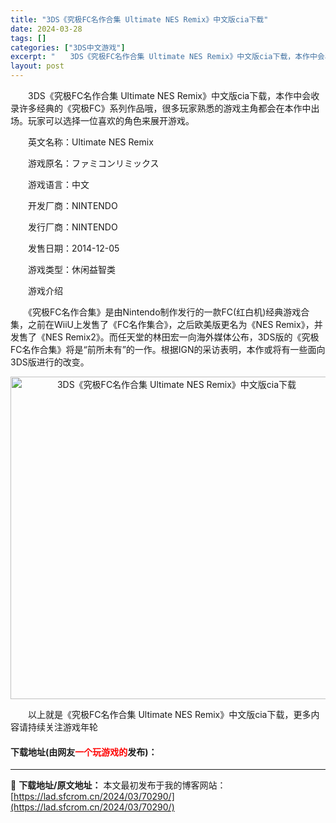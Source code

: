 ```yaml
---
title: "3DS《究极FC名作合集 Ultimate NES Remix》中文版cia下载"
date: 2024-03-28
tags: []
categories: ["3DS中文游戏"]
excerpt: "　　3DS《究极FC名作合集 Ultimate NES Remix》中文版cia下载，本作中会收录许多经典的《究极FC》系列作品哦，很多玩家熟悉的游戏主角都会在本作中出场。玩家可以选择一位喜欢的角色来展开游戏。 　　英文名称：Ultimate NES Remix 　　游戏原名：ファミコンリミックス &hellip;"
layout: post
---
```


 <p>　　3DS《究极FC名作合集 Ultimate NES Remix》中文版cia下载，本作中会收录许多经典的《究极FC》系列作品哦，很多玩家熟悉的游戏主角都会在本作中出场。玩家可以选择一位喜欢的角色来展开游戏。</p> <p>　　英文名称：Ultimate NES Remix</p> <p>　　游戏原名：ファミコンリミックス</p> <p>　　游戏语言：中文</p> <p>　　开发厂商：NINTENDO</p> <p>　　发行厂商：NINTENDO</p> <p>　　发售日期：2014-12-05</p> <p>　　游戏类型：休闲益智类</p> <p>　　游戏介绍</p> <p>　　《究极FC名作合集》是由Nintendo制作发行的一款FC(红白机)经典游戏合集，之前在WiiU上发售了《FC名作集合》，之后欧美版更名为《NES Remix》，并发售了《NES Remix2》。而任天堂的林田宏一向海外媒体公布，3DS版的《究极FC名作合集》将是&ldquo;前所未有&rdquo;的一作。根据IGN的采访表明，本作或将有一些面向3DS版进行的改变。</p> <p align="center"><img align="" border="0" src="https://lad.sfcrom.cn/wp-content/uploads/2024/03/20240328_66054a2389521.jpg" width="516" alt="3DS《究极FC名作合集 Ultimate NES Remix》中文版cia下载" /></p> <p>　　以上就是《究极FC名作合集 Ultimate NES Remix》中文版cia下载，更多内容请持续关注游戏年轮</p> <p><h4>下载地址(由网友<font color="red">一个玩游戏的</font>发布)：</h4></p> 

---
📖 **下载地址/原文地址：** 本文最初发布于我的博客网站：[https://lad.sfcrom.cn/2024/03/70290/](https://lad.sfcrom.cn/2024/03/70290/)
